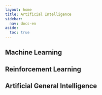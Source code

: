 ```yaml
---
layout: home
title: Artificial Intelligence
sidebar:
  nav: docs-en
aside:
  toc: true
---
```

## Machine Learning

## Reinforcement Learning

## Artificial General Intelligence
